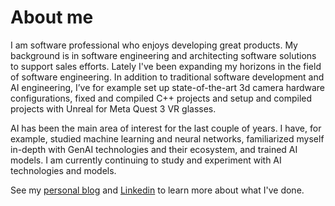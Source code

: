 # About me

I am software professional who enjoys developing great products. My background is in software engineering and architecting software solutions to support sales efforts. Lately I've been expanding my horizons in the field of software engineering. In addition to traditional software development and AI engineering, I’ve for example set up state-of-the-art 3d camera hardware configurations, fixed and compiled C++ projects and setup and compiled projects with Unreal for Meta Quest 3 VR glasses.

AI has been the main area of interest for the last couple of years. I have, for example, studied machine learning and neural networks, familiarized myself in-depth with GenAI technologies and their ecosystem, and trained AI models. I am currently continuing to study and experiment with AI technologies and models.

See my [personal blog](https://www.sebastianhemmila.com/) and [Linkedin](https://www.linkedin.com/in/sebastianhemmila/) to learn more about what I've done.
<!--
**SebaSeba/SebaSeba** is a ✨ _special_ ✨ repository because its `README.md` (this file) appears on your GitHub profile.

Here are some ideas to get you started:

- 🔭 I’m currently working on ...
- 🌱 I’m currently learning ...
- 👯 I’m looking to collaborate on ...
- 🤔 I’m looking for help with ...
- 💬 Ask me about ...
- 📫 How to reach me: ...
- 😄 Pronouns: ...
- ⚡ Fun fact: ...
-->
